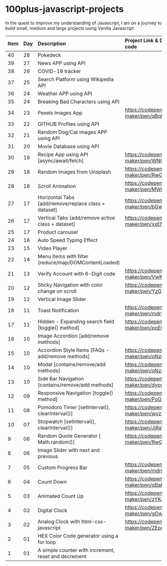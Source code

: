 # 100plus-javascript-projects

In the quest to improve my understanding of Javascript, I am on a journey to build small, medium and large projects using Vanilla Javascript

| Item | Day | Description                                          | Project Link & Demo code                |
| ---- | :-- | :--------------------------------------------------- | :-------------------------------------- |
| 40   | 28  | Pokedeck                                             |                                         |
| 39   | 27  | News APP using API                                   |                                         |
| 38   | 26  | COVID-19 tracker                                     |                                         |
| 37   | 25  | Search Platform using Wikipedia API                  |                                         |
| 36   | 24  | Weather APP using API                                |                                         |
| 35   | 24  | Breaking Bad Characters using API                    |                                         |
| 34   | 23  | Pexels Images App                                    | https://codepen.io/gs-maker/pen/qBqbXGN |
| 33   | 22  | GITHUB Profiles using API                            |                                         |
| 32   | 21  | Random Dog/Cat images APP using API                  |                                         |
| 31   | 20  | Movie Database using API                             |                                         |
| 30   | 19  | Recipe App using API [async/await/fetch]             | https://codepen.io/gs-maker/pen/WNGVxBb |
| 29   | 18  | Random Images from Unsplash                          | https://codepen.io/gs-maker/pen/RwGzRWy |
| 28   | 18  | Scroll Animation                                     | https://codepen.io/gs-maker/pen/MWjMeKw |
| 27   | 17  | Horizontal Tabs [add/remove/replace class + dataset] | https://codepen.io/gs-maker/pen/bGwymox |
| 26   | 17  | Vertical Tabs [add/remove active class + dataset]    | https://codepen.io/gs-maker/pen/xxENarM |
| 25   | 17  | Product carousel                                     |                                         |
| 24   | 16  | Auto Speed Typing Effect                             |                                         |
| 23   | 15  | Video Player                                         |                                         |
| 22   | 14  | Menu Items with filter (reduce/map/DOMContentLoaded) |                                         |
| 21   | 13  | Verify Account with 6-Digit code                     | https://codepen.io/gs-maker/pen/VwKgdNR |
| 20   | 12  | Sticky Navigation with color change on scroll        | https://codepen.io/gs-maker/pen/YzGBeeR |
| 19   | 12  | Vertical Image Slider                                |                                         |
| 18   | 11  | Toast Notification                                   | https://codepen.io/gs-maker/pen/mdrvXBv |
| 17   | 11  | Hidden - Expanding search field [toggle() method]    | https://codepen.io/gs-maker/pen/poEGarb |
| 16   | 10  | Image Accordion [add/remove methods]                 |                                         |
| 15   | 10  | Accordion Style Items [FAQs - add/remove methods]    | https://codepen.io/gs-maker/pen/oNzmEXp |
| 14   | 10  | Modal [contains/remove/add methods]                  | https://codepen.io/gs-maker/pen/oNzaVaW |
| 13   | 10  | Side Bar Navigation [contains/remove/add methods]    | https://codepen.io/gs-maker/pen/dypgQXp |
| 12   | 09  | Responsive Navigation [toggle() method]              | https://codepen.io/gs-maker/pen/PoGyKPV |
| 11   | 08  | Pomodoro Timer [setInterval(), clearInterval()]      | https://codepen.io/gs-maker/pen/wvzEQVL |
| 10   | 07  | Stopwatch [setInterval(), clearInterval()]           | https://codepen.io/gs-maker/pen/JjRaYzM |
| 9    | 06  | Random Quote Generator [ Math.random()]              | https://codepen.io/gs-maker/pen/RwGBvOL |
| 8    | 06  | Image Slider with next and previous                  |                                         |
| 7    | 05  | Custom Progress Bar                                  | https://codepen.io/gs-maker/pen/mdrjMJZ |
| 6    | 04  | Count Down                                           | https://codepen.io/gs-maker/pen/qBaKJrZ |
| 5    | 03  | Animated Count Up                                    | https://codepen.io/gs-maker/pen/zYKaKmX |
| 4    | 02  | Digital Clock                                        | https://codepen.io/gs-maker/pen/gOwzjWN |
| 3    | 02  | Analog Clock with html-css-javascript                | https://codepen.io/gs-maker/pen/ZEpoBJG |
| 2    | 01  | HEX Color Code generator using a for loop            |                                         |
| 1    | 01  | A simple counter with increment, reset and decrement |                                         |
